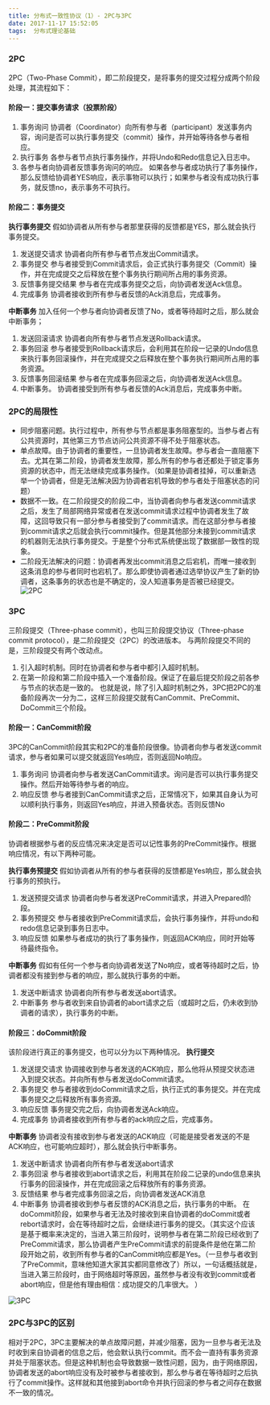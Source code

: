 ```yaml
---
title: 分布式一致性协议（1）- 2PC与3PC
date: 2017-11-17 15:52:05
tags:  分布式理论基础
---
```


### 2PC
2PC（Two-Phase Commit），即二阶段提交，是将事务的提交过程分成两个阶段处理，其流程如下：<!--more-->

#### 阶段一：提交事务请求（投票阶段）
1. 事务询问 
协调者（Coordinator）向所有参与者（participant）发送事务内容，询问是否可以执行事务提交（commit）操作，并开始等待各参与者相应。 
2. 执行事务 
各参与者节点执行事务操作，并将Undo和Redo信息记入日志中。 
3. 各参与者向协调者反馈事务询问的响应。 
如果各参与者成功执行了事务操作，那么反馈给协调者YES响应，表示事物可以执行；如果参与者没有成功执行事务，就反馈no，表示事务不可执行。
#### 阶段二：事务提交
**执行事务提交**
假如协调者从所有参与者那里获得的反馈都是YES，那么就会执行事务提交。 
1. 发送提交请求 
协调者向所有参与者节点发出Commit请求。 
2. 事务提交 
参与者接受到Commit请求后，会正式执行事务提交（Commit）操作，并在完成提交之后释放在整个事务执行期间所占用的事务资源。 
3. 反馈事务提交结果 
参与者在完成事务提交之后，向协调者发送Ack信息。 
4. 完成事务 
协调者接收到所有参与者反馈的Ack消息后，完成事务。

**中断事务**
加入任何一个参与者向协调者反馈了No，或者等待超时之后，那么就会中断事务； 
1. 发送回滚请求 
协调者向所有参与者节点发送Rollback请求。 
2. 事务回滚 
参与者接受到Rollback请求后，会利用其在阶段一记录的Undo信息来执行事务回滚操作，并在完成提交之后释放在整个事务执行期间所占用的事务资源。 
3. 反馈事务回滚结果 
参与者在完成事务回滚之后，向协调者发送Ack信息。 
4. 中断事务。 
协调者接受到所有参与者反馈的Ack消息后，完成事务中断。 

### 2PC的局限性
- 同步阻塞问题。执行过程中，所有参与节点都是事务阻塞型的。当参与者占有公共资源时，其他第三方节点访问公共资源不得不处于阻塞状态。 
- 单点故障。由于协调者的重要性，一旦协调者发生故障。参与者会一直阻塞下去。尤其在第二阶段，协调者发生故障，那么所有的参与者还都处于锁定事务资源的状态中，而无法继续完成事务操作。（如果是协调者挂掉，可以重新选举一个协调者，但是无法解决因为协调者宕机导致的参与者处于阻塞状态的问题） 
- 数据不一致。在二阶段提交的阶段二中，当协调者向参与者发送commit请求之后，发生了局部网络异常或者在发送commit请求过程中协调者发生了故障，这回导致只有一部分参与者接受到了commit请求。而在这部分参与者接到commit请求之后就会执行commit操作。但是其他部分未接到commit请求的机器则无法执行事务提交。于是整个分布式系统便出现了数据部一致性的现象。 
- 二阶段无法解决的问题：协调者再发出commit消息之后宕机，而唯一接收到这条消息的参与者同时也宕机了。那么即使协调者通过选举协议产生了新的协调者，这条事务的状态也是不确定的，没人知道事务是否被已经提交。
![2PC](https://s1.ax1x.com/2018/08/05/PDgzVJ.png)
### 3PC
三阶段提交（Three-phase commit），也叫三阶段提交协议（Three-phase commit protocol），是二阶段提交（2PC）的改进版本。 
与两阶段提交不同的是，三阶段提交有两个改动点。 
1. 引入超时机制。同时在协调者和参与者中都引入超时机制。 
2. 在第一阶段和第二阶段中插入一个准备阶段。保证了在最后提交阶段之前各参与节点的状态是一致的。 
也就是说，除了引入超时机制之外，3PC把2PC的准备阶段再次一分为二，这样三阶段提交就有CanCommit、PreCommit、DoCommit三个阶段。

#### 阶段一：CanCommit阶段
3PC的CanCommit阶段其实和2PC的准备阶段很像。协调者向参与者发送commit请求，参与者如果可以提交就返回Yes响应，否则返回No响应。 
1. 事务询问 协调者向参与者发送CanCommit请求。询问是否可以执行事务提交操作。然后开始等待参与者的响应。 
2. 响应反馈 参与者接到CanCommit请求之后，正常情况下，如果其自身认为可以顺利执行事务，则返回Yes响应，并进入预备状态。否则反馈No

#### 阶段二：PreCommit阶段
协调者根据参与者的反应情况来决定是否可以记性事务的PreCommit操作。根据响应情况，有以下两种可能。

**执行事务预提交**
假如协调者从所有的参与者获得的反馈都是Yes响应，那么就会执行事务的预执行。 
1. 发送预提交请求 协调者向参与者发送PreCommit请求，并进入Prepared阶段。 
2. 事务预提交 参与者接收到PreCommit请求后，会执行事务操作，并将undo和redo信息记录到事务日志中。 
3. 响应反馈 如果参与者成功的执行了事务操作，则返回ACK响应，同时开始等待最终指令。

**中断事务**
假如有任何一个参与者向协调者发送了No响应，或者等待超时之后，协调者都没有接到参与者的响应，那么就执行事务的中断。 
1. 发送中断请求 协调者向所有参与者发送abort请求。 
2. 中断事务 参与者收到来自协调者的abort请求之后（或超时之后，仍未收到协调者的请求），执行事务的中断。

#### 阶段三：doCommit阶段
该阶段进行真正的事务提交，也可以分为以下两种情况。
**执行提交**
1. 发送提交请求 协调接收到参与者发送的ACK响应，那么他将从预提交状态进入到提交状态。并向所有参与者发送doCommit请求。 
2. 事务提交 参与者接收到doCommit请求之后，执行正式的事务提交。并在完成事务提交之后释放所有事务资源。 
3. 响应反馈 事务提交完之后，向协调者发送Ack响应。 
4. 完成事务 协调者接收到所有参与者的ack响应之后，完成事务。

**中断事务**
协调者没有接收到参与者发送的ACK响应（可能是接受者发送的不是ACK响应，也可能响应超时），那么就会执行中断事务。 
1. 发送中断请求 协调者向所有参与者发送abort请求 
2. 事务回滚 参与者接收到abort请求之后，利用其在阶段二记录的undo信息来执行事务的回滚操作，并在完成回滚之后释放所有的事务资源。 
3. 反馈结果 参与者完成事务回滚之后，向协调者发送ACK消息 
4. 中断事务 协调者接收到参与者反馈的ACK消息之后，执行事务的中断。 
在doCommit阶段，如果参与者无法及时接收到来自协调者的doCommit或者rebort请求时，会在等待超时之后，会继续进行事务的提交。（其实这个应该是基于概率来决定的，当进入第三阶段时，说明参与者在第二阶段已经收到了PreCommit请求，那么协调者产生PreCommit请求的前提条件是他在第二阶段开始之前，收到所有参与者的CanCommit响应都是Yes。（一旦参与者收到了PreCommit，意味他知道大家其实都同意修改了）所以，一句话概括就是，当进入第三阶段时，由于网络超时等原因，虽然参与者没有收到commit或者abort响应，但是他有理由相信：成功提交的几率很大。 ） 

![3PC](https://s1.ax1x.com/2018/08/05/PD2eVH.png)

### 2PC与3PC的区别
相对于2PC，3PC主要解决的单点故障问题，并减少阻塞，因为一旦参与者无法及时收到来自协调者的信息之后，他会默认执行commit。而不会一直持有事务资源并处于阻塞状态。但是这种机制也会导致数据一致性问题，因为，由于网络原因，协调者发送的abort响应没有及时被参与者接收到，那么参与者在等待超时之后执行了commit操作。这样就和其他接到abort命令并执行回滚的参与者之间存在数据不一致的情况。
